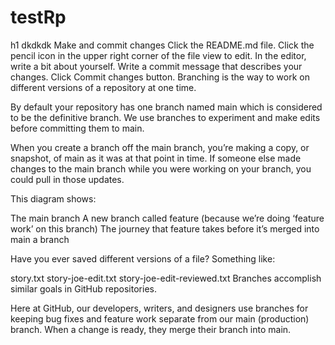 # testRp
h1 dkdkdk
Make and commit changes
Click the README.md file.
Click the  pencil icon in the upper right corner of the file view to edit.
In the editor, write a bit about yourself.
Write a commit message that describes your changes.
Click Commit changes button.
Branching is the way to work on different versions of a repository at one time.

By default your repository has one branch named main which is considered to be the definitive branch. We use branches to experiment and make edits before committing them to main.

When you create a branch off the main branch, you’re making a copy, or snapshot, of main as it was at that point in time. If someone else made changes to the main branch while you were working on your branch, you could pull in those updates.

This diagram shows:

The main branch
A new branch called feature (because we’re doing ‘feature work’ on this branch)
The journey that feature takes before it’s merged into main
a branch

Have you ever saved different versions of a file? Something like:

story.txt
story-joe-edit.txt
story-joe-edit-reviewed.txt
Branches accomplish similar goals in GitHub repositories.

Here at GitHub, our developers, writers, and designers use branches for keeping bug fixes and feature work separate from our main (production) branch. When a change is ready, they merge their branch into main.
